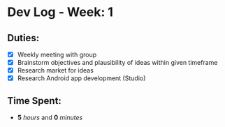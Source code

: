 # Dev Log - Week: 1
 
## Duties:
  - [X] Weekly meeting with group
  - [X] Brainstorm objectives and plausibility of ideas within given timeframe
  - [X] Research market for ideas
  - [X] Research Android app development (Studio)
 
## Time Spent: 
  * **5** _hours_ and **0** _minutes_
